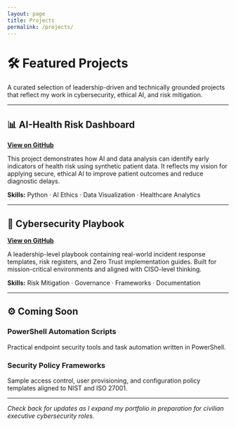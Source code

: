 ```yaml
---
layout: page
title: Projects
permalink: /projects/
---
```


# 🛠 Featured Projects

A curated selection of leadership-driven and technically grounded projects that reflect my work in cybersecurity, ethical AI, and risk mitigation.

---

## 📊 AI-Health Risk Dashboard

**[View on GitHub](https://github.com/RubySummers101/ai-health-risk-dashboard)**

This project demonstrates how AI and data analysis can identify early indicators of health risk using synthetic patient data. It reflects my vision for applying secure, ethical AI to improve patient outcomes and reduce diagnostic delays.

**Skills:** Python · AI Ethics · Data Visualization · Healthcare Analytics

---

## 🔐 Cybersecurity Playbook

**[View on GitHub](https://github.com/RubySummers101/cybersecurity-playbook)**

A leadership-level playbook containing real-world incident response templates, risk registers, and Zero Trust implementation guides. Built for mission-critical environments and aligned with CISO-level thinking.

**Skills:** Risk Mitigation · Governance · Frameworks · Documentation

---

## ⚙️ Coming Soon

### PowerShell Automation Scripts
Practical endpoint security tools and task automation written in PowerShell.

### Security Policy Frameworks
Sample access control, user provisioning, and configuration policy templates aligned to NIST and ISO 27001.

---

*Check back for updates as I expand my portfolio in preparation for civilian executive cybersecurity roles.*
